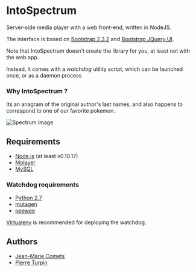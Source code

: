 IntoSpectrum
============

Server-side media player with a web front-end, written in NodeJS.

The interface is based on [Bootstrap 2.3.2][] and [Bootstrap JQuery UI][].


Note that IntoSpectrum doesn't create the library for you,
at least not with the web app.

Instead, it comes with a *watchdog* utility script, which can be
launched once, or as a daemon process

### Why IntoSpectrum ?

Its an anagram of the original author's last names, and also happens
to correspond to one of our favorite pokemon.

![Spectrum image](../blob/master/static/img/spectrum.jpg?raw=true)

## Requirements

- [Node.js][] (at least v0.10.17)
- [Mplayer][]
- [MySQL][]

### Watchdog requirements

- [Python 2.7][]
- [mutagen][]
- [peewee][]

[Virtualenv][] is recommended for deploying the watchdog.

## Authors
- [Jean-Marie Comets][]
- [Pierre Turpin][]

[Python 2.7]: (http://www.python.org/download/releases/2.7)
[mutagen]: (https://code.google.com/p/mutagen)
[MySQL]: (http://www.mysql.com)
[Virtualenv]: (http://www.virtualenv.org)
[peewee]: (https://github.com/coleifer/peewee)
[Node.js]: (http://nodejs.org),
[Mplayer]: (http://mplayerhq.hu)
[Bootstrap 2.3.2]: (https://github.com/twbs/bootstrap/tree/v2.3.2)
[Bootstrap JQuery UI]: (https://github.com/addyosmani/jquery-ui-bootstrap).
[Jean-Marie Comets]: (https://github.com/jmcomets)
[Pierre Turpin]: (https://github.com/TurpIF)
